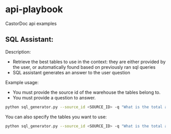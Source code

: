 # api-playbook
CastorDoc api examples

## SQL Assistant:

Description:
- Retrieve the best tables to use in the context: they are either provided by the user, or automatically found based on previously ran sql queries
- SQL assistant generates an answer to the user question


Example usage: 

- You must provide the source id of the warehouse the tables belong to.
- You must provide a question to answer.

```bash
python sql_generator.py --source_id <SOURCE_ID> -q "What is the total amount of revenue for the year 2024?"
```

You can also specify the tables you want to use:

```bash
python sql_generator.py --source_id <SOURCE_ID> -q "What is the total amount of revenue for the year 2024?" -t "production.finance.revenue, production.finance.clients"
```
